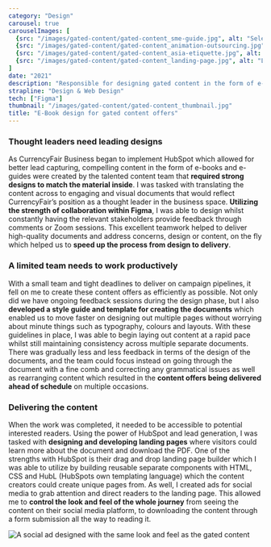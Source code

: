 ```yaml
---
category: "Design"
carousel: true
carouselImages: [
  {src: "/images/gated-content/gated-content_sme-guide.jpg", alt: "Selected pages from gated content"},
  {src: "/images/gated-content/gated-content_animation-outsourcing.jpg", alt: "Selected pages from gated content"},
  {src: "/images/gated-content/gated-content_asia-etiquette.jpg", alt: "Selected pages from gated content"},
  {src: "/images/gated-content/gated-content_landing-page.jpg", alt: "Landing page design for gated content offers"},
]
date: "2021"
description: "Responsible for designing gated content in the form of e-books and e-guides, and ensuring consistency in look and feel across different offers as well as building out landing pages to host the content offers on."
strapline: "Design & Web Design"
tech: ["Figma"]
thumbnail: "/images/gated-content/gated-content_thumbnail.jpg"
title: "E-Book design for gated content offers"
---
```


### Thought leaders need leading designs

As CurrencyFair Business began to implement HubSpot which allowed for better lead capturing, compelling content in the form of e-books and e-guides were created by the talented content team that **required strong designs to match the material inside**. I was tasked with translating the content across to engaging and visual documents that would reflect CurrencyFair’s position as a thought leader in the business space. **Utilizing the strength of collaboration within Figma**, I was able to design whilst constantly having the relevant stakeholders provide feedback through comments or Zoom sessions. This excellent teamwork helped to deliver high-quality documents and address concerns, design or content, on the fly which helped us to **speed up the process from design to delivery**.

### A limited team needs to work productively

With a small team and tight deadlines to deliver on campaign pipelines, it fell on me to create these content offers as efficiently as possible. Not only did we have ongoing feedback sessions during the design phase, but I also **developed a style guide and template for creating the documents** which enabled us to move faster on designing out multiple pages without worrying about minute things such as typography, colours and layouts. With these guidelines in place, I was able to begin laying out content at a rapid pace whilst still maintaining consistency across multiple separate documents. There was gradually less and less feedback in terms of the design of the documents, and the team could focus instead on going through the document with a fine comb and correcting any grammatical issues as well as rearranging content which resulted in the **content offers being delivered ahead of schedule** on multiple occasions. 

### Delivering the content

When the work was completed, it needed to be accessible to potential interested readers. Using the power of HubSpot and lead generation, I was tasked with **designing and developing landing pages** where visitors could learn more about the document and download the PDF. One of the strengths with HubSpot is their drag and drop landing page builder which I was able to utilize by building reusable separate components with HTML, CSS and HubL (HubSpots own templating language) which the content creators could create unique pages from. As well, I created ads for social media to grab attention and direct readers to the landing page. This allowed me to **control the look and feel of the whole journey** from seeing the content on their social media platform, to downloading the content through a form submission all the way to reading it.

![A social ad designed with the same look and feel as the gated content](/images/gated-content/gated-content_delivering-content.jpg)